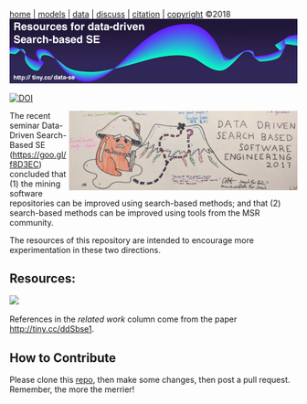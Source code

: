 
[home](http://tiny.cc/sbse) |
[models](MODELS.md) |
[data](DATA.md) |
[discuss](https://github.com/ai-se/ResourcesDataDrivenSBSE/issues) |
[citation](CITATION.md) |
[copyright](https://github.com/ai-se/ResourcesDataDrivenSBSE/blob/master/LICENSE.md) &copy;2018 
<br>
[<img width=900 src="img/banner.png">](http://tiny.cc/sbse)<br> 


 [![DOI](https://zenodo.org/badge/116411075.svg)](https://zenodo.org/badge/latestdoi/116411075)


<a href="https://raw.githubusercontent.com/ai-se/ResourcesDataDrivenSBSE/master/img/ddsbse17_big.jpg"><img width=400 align=right src="img/ddsbse17.png"></a>
The recent seminar
Data-Driven Search-Based SE (https://goo.gl/f8D3EC) concluded that 
(1) the  mining software repositories can be improved using search-based methods; and that (2) search-based methods can be improved using
  tools from the MSR community. 
  
  The resources of this
  repository are intended to encourage more experimentation
  in these two directions.


## Resources:

![](https://github.com/ai-se/ResourceDataDrivenSBSE/raw/master/img/image0.png)

References in the _related work_ column come from the paper http://tiny.cc/ddSbse1.

## How to Contribute

Please clone this [repo](https://github.com/ai-se/ResourcesDataDrivenSBSE), then make
 some changes, then post a pull request. Remember, the more the merrier!

